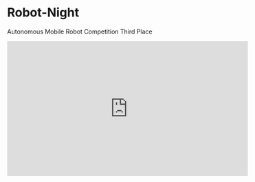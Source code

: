 # Robot-Night
Autonomous Mobile Robot Competition Third Place

<iframe width="560" height="315" src="https://www.youtube.com/embed/o3ee7q3bmKg" frameborder="0" allow="accelerometer; autoplay; encrypted-media; gyroscope; picture-in-picture" allowfullscreen></iframe>

